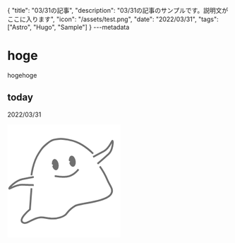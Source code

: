 {
  "title": "03/31の記事",
  "description": "03/31の記事のサンプルです。説明文がここに入ります",
  "icon": "/assets/test.png",
  "date": "2022/03/31",
  "tags": ["Astro", "Hugo", "Sample"]
}
---metadata

# hoge
hogehoge

## today
2022/03/31

![img](/assets/test.png)